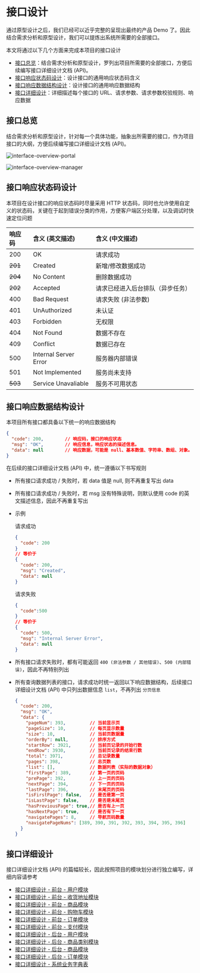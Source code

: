 # 接口设计

通过原型设计之后，我们已经可以近乎完整的呈现出最终的产品 Demo 了。因此结合需求分析和原型设计，我们可以提炼出系统所需要的全部接口。

本文将通过以下几个方面来完成本项目的接口设计

- [接口总览](#接口总览)：结合需求分析和原型设计，罗列出项目所需要的全部接口，方便后续编写接口详细设计文档 (API)。
- [接口响应状态码设计](#接口响应状态码设计)：设计接口的通用响应状态码含义
- [接口响应数据结构设计](#接口响应数据结构设计)：设计接口的通用响应数据结构
- [接口详细设计](#接口详细设计)：详细描述每个接口的 URL、请求参数、请求参数校验规则、响应数据

## 接口总览

结合需求分析和原型设计，针对每一个具体功能，抽象出所需要的接口，作为项目接口的大纲，方便后续编写接口详细设计文档 (API)。

![interface-overview-portal][]

![interface-overview-manager][]

## 接口响应状态码设计

本项目在设计接口的响应状态码时尽量采用 HTTP 状态码，同时也允许使用自定义的状态码，关键在于起到错误分类的作用，方便客户端区分处理，以及调试时快速定位问题

| 响应码  | 含义 (英文描述)        | 含义 (中文描述)                 |
|:--------|:----------------------|:-------------------------------|
| 200     | OK                    | 请求成功                        |
| ~~201~~ | Created               | 新增/修改数据成功               |
| ~~204~~ | No Content            | 删除数据成功                    |
| ~~202~~ | Accepted              | 请求已经进入后台排队（异步任务） |
| 400     | Bad Request           | 请求失败 (非法参数)             |
| 401     | UnAuthorized          | 未认证                         |
| 403     | Forbidden             | 无权限                         |
| 404     | Not Found             | 数据不存在                      |
| 409     | Conflict              | 数据已存在                      |
| 500     | Internal Server Error | 服务器内部错误                  |
| 501     | Not Implemented       | 服务尚未支持                    |
| ~~503~~ | Service Unavaliable   | 服务不可用状态                  |

## 接口响应数据结构设计

本项目所有接口都具备以下统一的响应数据结构

```json
{
  "code": 200,        // 响应码，接口的响应状态
  "msg": "OK",        // 响应信息，响应状态的描述信息。
  "data": null        // 响应数据，可能是 null、基本数值、字符串、数组、对象。
}
```

在后续的接口详细设计文档 (API) 中，统一遵循以下书写规则

- 所有接口请求成功 / 失败时，若 data 值是 null, 则不再重复写出 data
- 所有接口请求成功 / 失败时，若 msg 没有特殊说明，则默认使用 code 的英文描述信息，因此不再重复写出
- 示例

  请求成功

  ```json
  {
    "code": 200
  }
  // 等价于
  {
    "code": 200,
    "msg": "Created",
    "data": null
  }
  ```

  请求失败

  ```json
  {
    "code":500
  }
  // 等价于
  {
    "code": 500,
    "msg": "Internal Server Error",
    "data": null
  }
  ```
- 所有接口请求失败时，都有可能返回 `400 (非法参数 / 其他错误)`、`500 (内部错误)`，因此不再特别列出
- 所有查询数据列表的接口，请求成功时统一返回以下响应数据结构，后续接口详细设计文档 (API) 中只列出数据信息 `list`，不再列出 `分页信息`

  ```json
  {
    "code": 200,
    "msg": "OK",
    "data": {
      "pageNum": 393,         // 当前显示页
      "pageSize": 10,         // 每页显示数量
      "size": 10,             // 当前页数据量
      "orderBy": null,        // 排序方式
      "startRow": 3921,       // 当前页记录的开始行数
      "endRow": 3930,         // 当前页记录的结束行数
      "total": 3971,          // 总记录数量
      "pages": 398,           // 总页数
      "list": [],             // 数据列表（实际的数据对象）
      "firstPage": 389,       // 第一页的页码
      "prePage": 392,         // 上一页的页码
      "nextPage": 394,        // 下一页的页码
      "lastPage": 396,        // 末尾页的页码
      "isFirstPage": false,   // 是否是第一页
      "isLastPage": false,    // 是否是末尾页
      "hasPreviousPage": true,// 是否有上一页
      "hasNextPage": true,    // 是否有下一页
      "navigatePages": 8,     // 导航页码数量
      "navigatePageNums": [389, 390, 391, 392, 393, 394, 395, 396]    // 导航页全部页码
    }
  }
  ```

## 接口详细设计

接口详细设计文档 (API) 的篇幅较长，因此按照项目的模块划分进行独立编写，详细内容请参考

- [接口详细设计 - 前台 - 用户模块](/docs/apis/api-portal-user.md)
- [接口详细设计 - 前台 - 收货地址模块](/docs/apis/api-portal-shipping.md)
- [接口详细设计 - 前台 - 商品模块](/docs/apis/api-portal-product.md)
- [接口详细设计 - 前台 - 购物车模块](/docs/apis/api-portal-cart.md)
- [接口详细设计 - 前台 - 订单模块](/docs/apis/api-portal-order.md)
- [接口详细设计 - 前台 - 支付模块](/docs/apis/api-portal-payment.md)
- [接口详细设计 - 后台 - 用户模块](/docs/apis/api-manage-user.md)
- [接口详细设计 - 后台 - 商品类别模块](/docs/apis/api-manage-category.md)
- [接口详细设计 - 后台 - 商品模块](/docs/apis/api-manage-product.md)
- [接口详细设计 - 后台 - 订单模块](/docs/apis/api-manage-order.md)
- [接口详细设计 - 系统业务字典表](/docs/apis/api-status-code.md)

[interface-overview-portal]:http://assets.processon.com/chart_image/5ce8f2a0e4b07b4302225d01.png
[interface-overview-manager]:http://assets.processon.com/chart_image/5ce8f299e4b040c85aec7887.png
